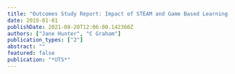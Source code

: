 ```yaml
---
title: "Outcomes Study Report: Impact of STEAM and Game Based Learning Grants Programs in Improving Student Engagement and Learning Outcomes, and Building Teacher Skills in Technology łdots"
date: 2019-01-01
publishDate: 2021-08-20T12:06:00.142360Z
authors: ["Jane Hunter", "C Graham"]
publication_types: ["2"]
abstract: ""
featured: false
publication: "*UTS*"
---
```


